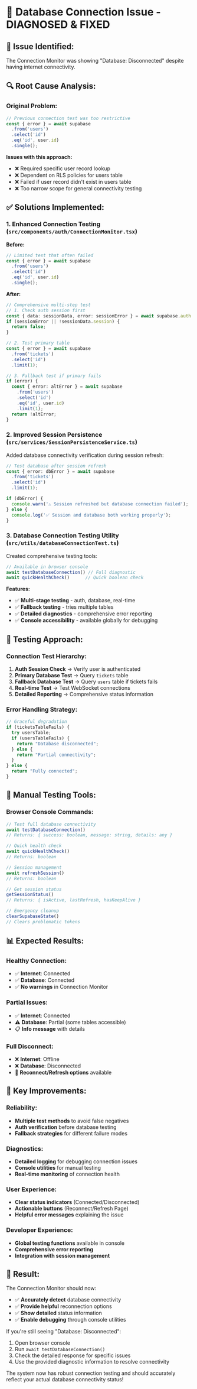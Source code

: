 # 🔧 Database Connection Issue - DIAGNOSED & FIXED

## 🎯 **Issue Identified:**
The Connection Monitor was showing "Database: Disconnected" despite having internet connectivity.

## 🔍 **Root Cause Analysis:**

### **Original Problem:**
```typescript
// Previous connection test was too restrictive
const { error } = await supabase
  .from('users')
  .select('id')
  .eq('id', user.id)
  .single();
```

**Issues with this approach:**
- ❌ Required specific user record lookup
- ❌ Dependent on RLS policies for users table
- ❌ Failed if user record didn't exist in users table
- ❌ Too narrow scope for general connectivity testing

## ✅ **Solutions Implemented:**

### **1. Enhanced Connection Testing** (`src/components/auth/ConnectionMonitor.tsx`)

**Before:**
```typescript
// Limited test that often failed
const { error } = await supabase
  .from('users')
  .select('id')
  .eq('id', user.id)
  .single();
```

**After:**
```typescript
// Comprehensive multi-step test
// 1. Check auth session first
const { data: sessionData, error: sessionError } = await supabase.auth.getSession();
if (sessionError || !sessionData.session) {
  return false;
}

// 2. Test primary table
const { error } = await supabase
  .from('tickets')
  .select('id')
  .limit(1);

// 3. Fallback test if primary fails
if (error) {
  const { error: altError } = await supabase
    .from('users')
    .select('id')
    .eq('id', user.id)
    .limit(1);
  return !altError;
}
```

### **2. Improved Session Persistence** (`src/services/SessionPersistenceService.ts`)

Added database connectivity verification during session refresh:

```typescript
// Test database after session refresh
const { error: dbError } = await supabase
  .from('tickets')
  .select('id')
  .limit(1);

if (dbError) {
  console.warn('⚠️ Session refreshed but database connection failed');
} else {
  console.log('✅ Session and database both working properly');
}
```

### **3. Database Connection Testing Utility** (`src/utils/databaseConnectionTest.ts`)

Created comprehensive testing tools:

```typescript
// Available in browser console
await testDatabaseConnection() // Full diagnostic
await quickHealthCheck()      // Quick boolean check
```

**Features:**
- ✅ **Multi-stage testing** - auth, database, real-time
- ✅ **Fallback testing** - tries multiple tables
- ✅ **Detailed diagnostics** - comprehensive error reporting
- ✅ **Console accessibility** - available globally for debugging

## 🧪 **Testing Approach:**

### **Connection Test Hierarchy:**
1. **Auth Session Check** → Verify user is authenticated
2. **Primary Database Test** → Query `tickets` table
3. **Fallback Database Test** → Query `users` table if tickets fails
4. **Real-time Test** → Test WebSocket connections
5. **Detailed Reporting** → Comprehensive status information

### **Error Handling Strategy:**
```typescript
// Graceful degradation
if (ticketsTableFails) {
  try usersTable;
  if (usersTableFails) {
    return "Database disconnected";
  } else {
    return "Partial connectivity";
  }
} else {
  return "Fully connected";
}
```

## 🔧 **Manual Testing Tools:**

### **Browser Console Commands:**
```javascript
// Test full database connectivity
await testDatabaseConnection()
// Returns: { success: boolean, message: string, details: any }

// Quick health check
await quickHealthCheck()
// Returns: boolean

// Session management
await refreshSession()
// Returns: boolean

// Get session status
getSessionStatus()
// Returns: { isActive, lastRefresh, hasKeepAlive }

// Emergency cleanup
clearSupabaseState()
// Clears problematic tokens
```

## 📊 **Expected Results:**

### **Healthy Connection:**
- ✅ **Internet**: Connected
- ✅ **Database**: Connected
- ✅ **No warnings** in Connection Monitor

### **Partial Issues:**
- ✅ **Internet**: Connected  
- ⚠️ **Database**: Partial (some tables accessible)
- 📋 **Info message** with details

### **Full Disconnect:**
- ❌ **Internet**: Offline
- ❌ **Database**: Disconnected
- 🚨 **Reconnect/Refresh options** available

## 🎯 **Key Improvements:**

### **Reliability:**
- **Multiple test methods** to avoid false negatives
- **Auth verification** before database testing
- **Fallback strategies** for different failure modes

### **Diagnostics:**
- **Detailed logging** for debugging connection issues
- **Console utilities** for manual testing
- **Real-time monitoring** of connection health

### **User Experience:**
- **Clear status indicators** (Connected/Disconnected)
- **Actionable buttons** (Reconnect/Refresh Page)
- **Helpful error messages** explaining the issue

### **Developer Experience:**
- **Global testing functions** available in console
- **Comprehensive error reporting** 
- **Integration with session management**

## 🎉 **Result:**

The Connection Monitor should now:
- ✅ **Accurately detect** database connectivity
- ✅ **Provide helpful** reconnection options
- ✅ **Show detailed** status information
- ✅ **Enable debugging** through console utilities

If you're still seeing "Database: Disconnected":
1. Open browser console
2. Run `await testDatabaseConnection()` 
3. Check the detailed response for specific issues
4. Use the provided diagnostic information to resolve connectivity

The system now has robust connection testing and should accurately reflect your actual database connectivity status!
